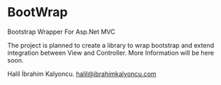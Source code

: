 BootWrap
========

Bootstrap Wrapper For Asp.Net MVC

The project is planned to create a library to wrap bootstrap and extend integration between View and Controller.
More Information will be here soon.

Halil İbrahim Kalyoncu.
halil@ibrahimkalyoncu.com

